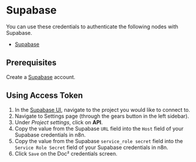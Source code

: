 # Supabase

You can use these credentials to authenticate the following nodes with Supabase.
- [Supabase](/integrations/nodes/n8n-nodes-base.supabase/)

## Prerequisites

Create a [Supabase](https://supabase.com/) account.

## Using Access Token

1. In the [Supabase UI](https://app.supabase.io/), navigate to the project you would like to connect to.
2. Navigate to Settings page (through the gears button in the left sidebar).
3. Under *Project settings*, click on **API**.
4. Copy the value from the Supabase `URL` field into the `Host` field of your Supabase credentials in n8n.
5. Copy the value from the Supabase `service_role secret` field into the `Service Role Secret` field of your Supabase credentials in n8n.
6. Click `Save` on the Doc² credentials screen.
